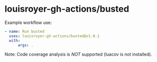 # louisroyer-gh-actions/busted

Example workflow use:
```yaml
- name: Run busted
  uses: louisroyer-gh-actions/busted@v1.0.1
  with:
      args: .

```

Note: Code coverage analysis is *NOT* supported (luacov is not installed).
